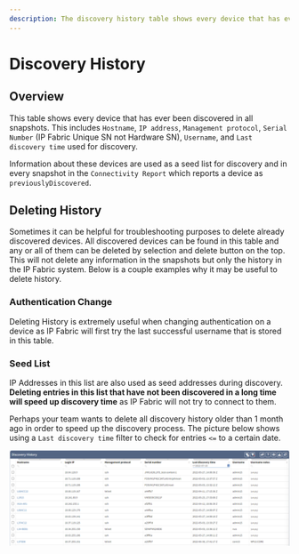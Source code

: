 ```yaml
---
description: The discovery history table shows every device that has ever been discovered in all snapshots (their Hostname, IP address, Management protocol...
---
```


# Discovery History

## Overview

This table shows every device that has ever been discovered in all snapshots. This includes `Hostname`, `IP address`, `Management protocol`, `Serial Number` (IP Fabric Unique SN not Hardware SN), `Username`, and `Last discovery time` used for discovery.

Information about these devices are used as a seed list for discovery and in every snapshot in the `Connectivity Report` which reports a device as `previouslyDiscovered`.

## Deleting History

Sometimes it can be helpful for troubleshooting purposes to delete already discovered devices. All discovered devices
can be found in this table and any or all of them can be deleted by selection and delete button on the top.
This will not delete any information in the snapshots but only the history in the IP Fabric system.
Below is a couple examples why it may be useful to delete history.

### Authentication Change

Deleting History is extremely useful when changing authentication on a device as IP Fabric will first try the last successful username that is stored in this table.

### Seed List

IP Addresses in this list are also used as seed addresses during discovery. **Deleting entries in this list that have not been discovered in a long time will speed up discovery time** as IP Fabric will not try to connect to them.

Perhaps your team wants to delete all discovery history older than 1 month ago in order to speed up the discovery process. The picture below shows using a
`Last discovery time` filter to check for entries `<=` to a certain date.

![Discovery history](discovery_history.png)


